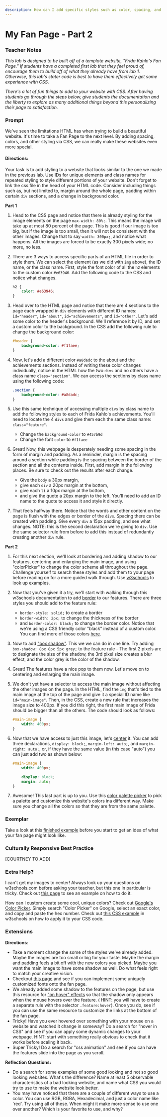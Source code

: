 ```yaml
---
description: How can I add specific styles such as color, spacing, and font to my web page?
---
```


# My Fan Page - Part 2

### Teacher Notes

_This lab is designed to be built off of a template website, "Frida Kahlo's Fan Page." If students have a completed first lab that they feel proud of, encourage them to build off of what they already have from lab 1. Otherwise, this lab's stater code is best to have them effectively get some experience with CSS._

_There's a lot of fun things to add to your website with CSS. After having students go through the steps below, give students the documentation and the liberty to explore as many additional things beyond this personalizing their page to satisfaction._

### Prompt

We've seen the limitations HTML has when trying to build a beautiful website. It's time to take a Fan Page to the next level. By adding spacing, colors, and other styling via CSS, we can really make these websites even more special.

#### Directions: 

Your task is to add styling to a website that looks similar to the one we made in the previous lab. Use IDs for unique elements and class names for repeated styling to style different portions of your website. Don't forget to link the css file in the head of your HTML code. Consider including things such as, but not limited to, margin around the whole page, padding within certain `div` sections, and a change in background color.

**Part 1**
1. Head to the CSS page and notice that there is already styling for the image elements on the page `max-width: 80%;`. This means the image will take up at most 80 percent of the page. This is good if our image is too big, but if the image is too small, then it will not be consistent with the other images. Change that to say `width: 300px;`, and notice what happens. All the images are forced to be exactly 300 pixels wide; no more, no less.

2. There are 3 ways to access specific parts of an HTML file in order to style them. We can select the element (as we did with `img` above), the ID name, or the class name. First, style the font color of all the `h2` elements to the custom color `#e63946`. Add the following code to the CSS and notice what changes.
    ```css
    h2 {
        color: #e63946;
    }
    ```

3. Head over to the HTML page and notice that there are 4 sections to the page each wrapped in `div` elements with different ID names: `id="header"`, `id="about"`, `id="achievements"`, and `id="other"`. Let's add some color to the header's background. We'll reference it by ID, and set a custom color to the background. In the CSS add the following rule to change the background color:
    ```css
    #header {
        background-color: #f1faee;
    }
    ```

4. Now, let's add a different color `#a8dadc` to the about and the achievements sections. Instead of writing these color changes individually, notice in the HTML how the two `divs` and no others have a class name `class="section"`. We can access the sections by class name using the following code:
    ```css
    .section {
        background-color: #a8dadc;
    }
    ```

5. Use this same technique of accessing multiple `divs` by class name to add the following styles to each of Frida Kahlo's achievements. You'll need to locate the 4 `divs` and give them each the same class name: `class="feature"`.
    - Change the `background-color` to `#457b9d`
    - Change the font `color` to `#f1faee`

6. Great! Now, this webpage is desperately needing some spacing in the form of margin and padding. As a reminder, margin is the spacing around a section while padding is the spacing between the border of the section and all the contents inside. First, add margin in the following places. Be sure to check out the results after each change.
    - Give the `body` a 30px margin,
    - give each `div` a 20px margin at the bottom,
    - give each `li` a 10px margin at the bottom,
    - and give the quote a 20px margin to the left. You'll need to add an ID name to the quote to access it and style it directly. 

7. That feels halfway there. Notice that the words and other content on the page is flush with the edges or border of the `divs`. Spacing there can be created with padding. Give every `div` a 15px padding, and see what changes. NOTE: this is the second declaration we're giving to `div`. Use the same selector rule from before to add this instead of redundantly creating another `div` rule.

**Part 2**

1. For this next section, we'll look at bordering and adding shadow to our features, centering and enlarging the main image, and using "colorPicker" to change the color scheme all throughout the page. Challenge yourself to search these styles and add them to your page before reading on for a more guided walk through. Use [w3schools](https://www.w3schools.com/css) to look up examples.

2. Now that you've given it a try, we'll start with walking through this w3schools documentation to add [border](https://www.w3schools.com/css/css_border.asp) to our features. There are three styles you should add to the feature rule: 
    - `border-style: solid;` to create a border
    - `border-width: 2px;` to change the thickness of the border
    - and `border-color: black;` to change the border color. Notice that we're using a CSS friendly color "black" instead of a custom color. You can find more of those colors [here](https://www.w3schools.com/cssref/css_colors.asp).

3. Now to add ["box shadow"](https://www.w3schools.com/css/css3_shadows_box.asp). This we we can do in one line. Try adding `box-shadow: 8px 8px 5px grey;` to the feature rule - The first 2 pixels are to designate the size of the shadow, the 3rd pixel size creates a blur effect, and the color grey is the color of the shadow. 

4. Great! The features have a nice pop to them now. Let's move on to centering and enlarging the main image. 

5. We don't yet have a selector to access the main image without affecting the other images on the page. In the HTML, find the `img` that's tied to the main image at the top of the page and give it a special ID name like `id="main-image"`. Then, in the CSS, create a new rule that increases the image size to 400px. If you did this right, the first main image of Frida should be bigger than all the others. The code should look as follows:
    ```css
    #main-image {
        width: 400px;
    }
    ```

6. Now that we have access to just this image, let's [center](https://www.w3schools.com/howto/howto_css_image_center.asp) it. You can add three declarations, `display: block;`, `margin-left: auto;`, and `margin-right: auto;`, or, if they have the same value (in this case "auto") you can just add two as shown below:
    ```css
    #main-image {
        width: 400px;

        display: block;
        margin: auto;
    }
    ```

7. Awesome! This last part is up to you. Use this [color palette picker](https://coolors.co/palettes/trending) to pick a palette and customize this website's colors ina different way. Make sure you change all the colors so that they are from the same palette.

### Exemplar

Take a look at this [finished example](./U1LAB2-Exemplar/index.html) before you start to get an idea of what your fan page might look like.

### Culturally Responsive Best Practice

[COURTNEY TO ADD]

### Extra Help?

I can't get my images to center! Always look up your questions on w3schools.com before asking your teacher, but this one in particular is tricky. Check out [this page](https://www.w3schools.com/howto/howto_css_image_center.asp) to see an example on how to do it.

How can I custom create some cool, unique colors? Check out [Google's Color Picker](https://hexcolorspicker.com/google-color-picker/). Simply search "Color Picker" on Google, select an exact color, and copy and paste the hex number. Check out [this CSS example](https://www.w3schools.com/cssref/tryit.asp?filename=trycss_text_background) in w3schools on how to apply it to your CSS code.

### Extensions

**Directions**:

- Take a moment change the some of the styles we've already added. Maybe the images are too small or big for your taste. Maybe the margin and padding feels a bit off with the new colors you picked. Maybe you want the main image to have some shadow as well. Do what feels right to match your creative vision. 
- Checkout [this page](https://www.w3schools.com/css/css_font_google.asp) and see if you can implement some uniquely customized fonts onto the fan page.
- We already added some shadow to the features on the page, but use this resource for ["on hover" effects](https://www.w3schools.com/csSref/sel_hover.asp) so that the shadow only appears when the mouse hovers over the feature. ( HINT: you will have to create a separate rule with the selector `.feature:hover`). Once you do, see if you can use the same resource to customize the links at the bottom of the fan page. 
- Tricky! Have you ever hovered over something with your mouse on a website and watched it change in someway? Do a search for "hover in CSS" and see if you can apply some dynamic changes to your webpage. HINT: start with something really obvious to check that it works before scaling it back.
- Super Tricky! Do a search for "css animation" and see if you can have the features slide into the page as you scroll.

**Reflection Questions:**

- Do a search for some examples of some good looking and not so good looking websites. What's the difference? Name at least 5 observable characteristics of a bad looking website, and name what CSS you would try to use to make the website look better.
- You may have noticed that there are a couple of different ways to use a color. You can use RGB, RGBA, Hexadecimal, and just a color name like 'red'. Try using all of these. When might it make more sense to use one over another? Which is your favorite to use, and why?